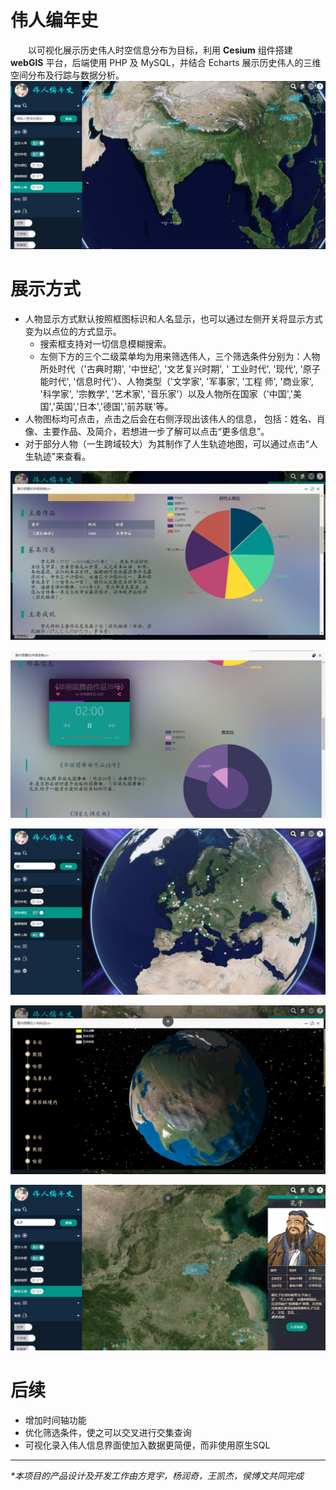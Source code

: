 # 伟人编年史
 &emsp;&emsp;以可视化展示历史伟人时空信息分布为目标，利用 **Cesium** 组件搭建 **webGIS** 平台，后端使用 PHP 及 MySQL，并结合 Echarts 展示历史伟人的三维空间分布及行踪与数据分析。 
![界面一览图](./img/11.png)
# 展示方式
+ 人物显示方式默认按照框图标识和人名显示，也可以通过左侧开关将显示方式变为以点位的方式显示。
    + 搜索框支持对一切信息模糊搜索。
    + 左侧下方的三个二级菜单均为用来筛选伟人，三个筛选条件分别为：人物所处时代（'古典时期', '中世纪', '文艺复兴时期', ' 工业时代', '现代', '原子能时代', '信息时代'）、人物类型（'文学家', '军事家', '工程 师', '商业家', '科学家', '宗教学', '艺术家', '音乐家'）以及人物所在国家（'中国','美 国','英国','日本','德国','前苏联'等。
+ 人物图标均可点击，点击之后会在右侧浮现出该伟人的信息， 包括：姓名、肖像、主要作品、及简介，若想进一步了解可以点击“更多信息”。
+ 对于部分人物（一生跨域较大）为其制作了人生轨迹地图，可以通过点击“人生轨迹”来查看。

![界面一览图](./img/4.png)

![界面一览图](./img/2.png)

![界面一览图](./img/8.png)

![界面一览图](./img/6.png)

![界面一览图](./img/13.png)

# 后续
+ 增加时间轴功能
+ 优化筛选条件，使之可以交叉进行交集查询
+ 可视化录入伟人信息界面使加入数据更简便，而非使用原生SQL
----

*\*本项目的产品设计及开发工作由方竞宇，杨润奇，王凯杰，侯博文共同完成*